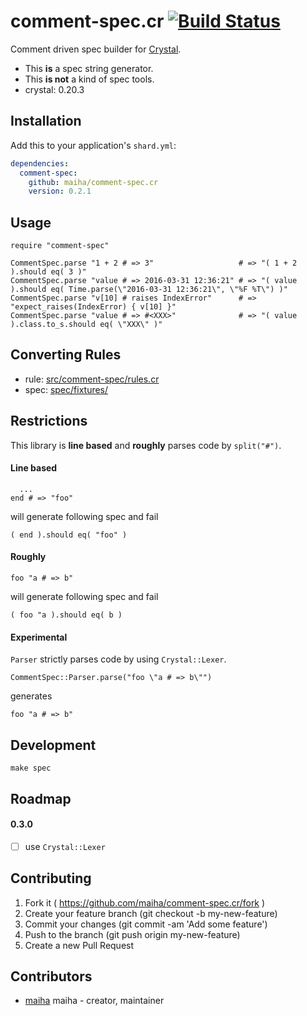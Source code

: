# comment-spec.cr [![Build Status](https://travis-ci.org/maiha/comment-spec.cr.svg?branch=master)](https://travis-ci.org/maiha/comment-spec.cr)

Comment driven spec builder for [Crystal](http://crystal-lang.org/).

- This **is** a spec string generator.
- This **is not** a kind of spec tools.
- crystal: 0.20.3

## Installation

Add this to your application's `shard.yml`:

```yaml
dependencies:
  comment-spec:
    github: maiha/comment-spec.cr
    version: 0.2.1
```

## Usage

```crystal
require "comment-spec"

CommentSpec.parse "1 + 2 # => 3"                   # => "( 1 + 2 ).should eq( 3 )"
CommentSpec.parse "value # => 2016-03-31 12:36:21" # => "( value ).should eq( Time.parse(\"2016-03-31 12:36:21\", \"%F %T\") )"
CommentSpec.parse "v[10] # raises IndexError"      # => "expect_raises(IndexError) { v[10] }"
CommentSpec.parse "value # => #<XXX>"              # => "( value ).class.to_s.should eq( \"XXX\" )"
```

## Converting Rules

- rule: [src/comment-spec/rules.cr](./src/comment-spec/rules.cr)
- spec: [spec/fixtures/](./spec/fixtures/)

## Restrictions

This library is **line based** and **roughly** parses code by `split("#")`.

#### Line based

```
  ...
end # => "foo"
```

will generate following spec and fail

```
( end ).should eq( "foo" )
```

#### Roughly

```
foo "a # => b"
```

will generate following spec and fail

```
( foo "a ).should eq( b )
```

#### Experimental

`Parser` strictly parses code by using `Crystal::Lexer`.

```crystal
CommentSpec::Parser.parse("foo \"a # => b\"")
```

generates

```
foo "a # => b"
```

## Development

```shell
make spec
```

## Roadmap

#### 0.3.0

- [ ] use `Crystal::Lexer`

## Contributing

1. Fork it ( https://github.com/maiha/comment-spec.cr/fork )
2. Create your feature branch (git checkout -b my-new-feature)
3. Commit your changes (git commit -am 'Add some feature')
4. Push to the branch (git push origin my-new-feature)
5. Create a new Pull Request

## Contributors

- [maiha](https://github.com/maiha) maiha - creator, maintainer
